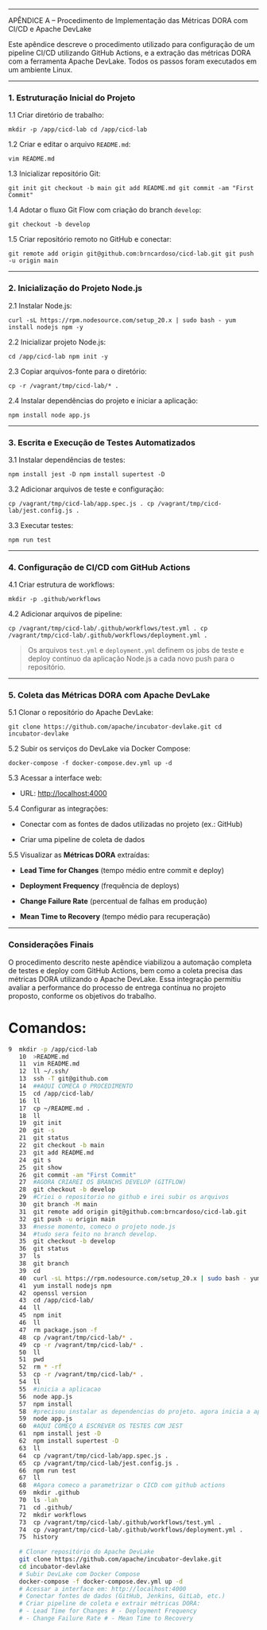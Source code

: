 
---

APÊNDICE A – Procedimento de Implementação das Métricas DORA com CI/CD e Apache DevLake

Este apêndice descreve o procedimento utilizado para configuração de um pipeline CI/CD utilizando GitHub Actions, e a extração das métricas DORA com a ferramenta Apache DevLake. Todos os passos foram executados em um ambiente Linux.

---

### **1. Estruturação Inicial do Projeto**

1.1 Criar diretório de trabalho:

`mkdir -p /app/cicd-lab cd /app/cicd-lab`

1.2 Criar e editar o arquivo `README.md`:

`vim README.md`

1.3 Inicializar repositório Git:

`git init git checkout -b main git add README.md git commit -am "First Commit"`

1.4 Adotar o fluxo Git Flow com criação do branch `develop`:

`git checkout -b develop`

1.5 Criar repositório remoto no GitHub e conectar:

`git remote add origin git@github.com:brncardoso/cicd-lab.git git push -u origin main`

---

### **2. Inicialização do Projeto Node.js**

2.1 Instalar Node.js:

`curl -sL https://rpm.nodesource.com/setup_20.x | sudo bash - yum install nodejs npm -y`

2.2 Inicializar projeto Node.js:

`cd /app/cicd-lab npm init -y`

2.3 Copiar arquivos-fonte para o diretório:

`cp -r /vagrant/tmp/cicd-lab/* .`

2.4 Instalar dependências do projeto e iniciar a aplicação:

`npm install node app.js`

---

### **3. Escrita e Execução de Testes Automatizados**

3.1 Instalar dependências de testes:

`npm install jest -D npm install supertest -D`

3.2 Adicionar arquivos de teste e configuração:

`cp /vagrant/tmp/cicd-lab/app.spec.js . cp /vagrant/tmp/cicd-lab/jest.config.js .`

3.3 Executar testes:

`npm run test`

---

### **4. Configuração de CI/CD com GitHub Actions**

4.1 Criar estrutura de workflows:

`mkdir -p .github/workflows`

4.2 Adicionar arquivos de pipeline:

`cp /vagrant/tmp/cicd-lab/.github/workflows/test.yml . cp /vagrant/tmp/cicd-lab/.github/workflows/deployment.yml .`

> Os arquivos `test.yml` e `deployment.yml` definem os jobs de teste e deploy contínuo da aplicação Node.js a cada novo push para o repositório.

---

### **5. Coleta das Métricas DORA com Apache DevLake**

5.1 Clonar o repositório do Apache DevLake:

`git clone https://github.com/apache/incubator-devlake.git cd incubator-devlake`

5.2 Subir os serviços do DevLake via Docker Compose:

`docker-compose -f docker-compose.dev.yml up -d`

5.3 Acessar a interface web:

- URL: [http://localhost:4000](http://localhost:4000)
    

5.4 Configurar as integrações:

- Conectar com as fontes de dados utilizadas no projeto (ex.: GitHub)
    
- Criar uma pipeline de coleta de dados
    

5.5 Visualizar as **Métricas DORA** extraídas:

- **Lead Time for Changes** (tempo médio entre commit e deploy)
    
- **Deployment Frequency** (frequência de deploys)
    
- **Change Failure Rate** (percentual de falhas em produção)
    
- **Mean Time to Recovery** (tempo médio para recuperação)
    

---

### **Considerações Finais**

O procedimento descrito neste apêndice viabilizou a automação completa de testes e deploy com GitHub Actions, bem como a coleta precisa das métricas DORA utilizando o Apache DevLake. Essa integração permitiu avaliar a performance do processo de entrega contínua no projeto proposto, conforme os objetivos do trabalho.


# Comandos:

```bash
9  mkdir -p /app/cicd-lab
   10  >README.md
   11  vim README.md
   12  ll ~/.ssh/
   13  ssh -T git@github.com
   14  ##AQUI COMECA O PROCEDIMENTO
   15  cd /app/cicd-lab/
   16  ll
   17  cp ~/README.md .
   18  ll
   19  git init
   20  git -s
   21  git status
   22  git checkout -b main
   23  git add README.md
   24  git s
   25  git show
   26  git commit -am "First Commit"
   27  #AGORA CRIAREI OS BRANCHS DEVELOP (GITFLOW)
   28  git checkout -b develop
   29  #Criei o repositorio no github e irei subir os arquivos
   30  git branch -M main
   31  git remote add origin git@github.com:brncardoso/cicd-lab.git
   32  git push -u origin main
   33  #nesse momento, comeco o projeto node.js
   34  #tudo sera feito no branch develop.
   35  git checkout -b develop
   36  git status
   37  ls
   38  git branch
   39  cd
   40  curl -sL https://rpm.nodesource.com/setup_20.x | sudo bash - yum install nodejs npm -y
   41  yum install nodejs npm
   42  openssl version
   43  cd /app/cicd-lab/
   44  ll
   45  npm init
   46  ll
   47  rm package.json -f
   48  cp /vagrant/tmp/cicd-lab/* .
   49  cp -r /vagrant/tmp/cicd-lab/* .
   50  ll
   51  pwd
   52  rm * -rf
   53  cp -r /vagrant/tmp/cicd-lab/* .
   54  ll
   55  #inicia a aplicacao
   56  node app.js
   57  npm install
   58  #precisou instalar as dependencias do projeto. agora inicia a aplicacao
   59  node app.js
   60  #AQUI COMEÇO A ESCREVER OS TESTES COM JEST
   61  npm install jest -D
   62  npm install supertest -D
   63  ll
   64  cp /vagrant/tmp/cicd-lab/app.spec.js .
   65  cp /vagrant/tmp/cicd-lab/jest.config.js .
   66  npm run test
   67  ll
   68  #Agora comeco a parametrizar o CICD com github actions
   69  mkdir .github
   70  ls -lah
   71  cd .github/
   72  mkdir workflows
   73  cp /vagrant/tmp/cicd-lab/.github/workflows/test.yml .
   74  cp /vagrant/tmp/cicd-lab/.github/workflows/deployment.yml .
   75  history
   
   # Clonar repositório do Apache DevLake 
   git clone https://github.com/apache/incubator-devlake.git 
   cd incubator-devlake  
   # Subir DevLake com Docker Compose 
   docker-compose -f docker-compose.dev.yml up -d  
   # Acessar a interface em: http://localhost:4000  
   # Conectar fontes de dados (GitHub, Jenkins, GitLab, etc.) 
   # Criar pipeline de coleta e extrair métricas DORA: 
   # - Lead Time for Changes # - Deployment Frequency 
   # - Change Failure Rate # - Mean Time to Recovery
   
```